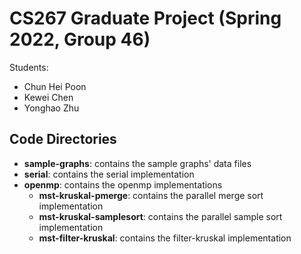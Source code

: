 # CS267 Graduate Project (Spring 2022, Group 46)

Students:
- Chun Hei Poon
- Kewei Chen
- Yonghao Zhu


## Code Directories
- **sample-graphs**: contains the sample graphs' data files
- **serial**: contains the serial implementation
- **openmp**: contains the openmp implementations
  - **mst-kruskal-pmerge**: contains the parallel merge sort implementation
  - **mst-kruskal-samplesort**: contains the parallel sample sort implementation 
  - **mst-filter-kruskal**: contains the filter-kruskal implementation 

